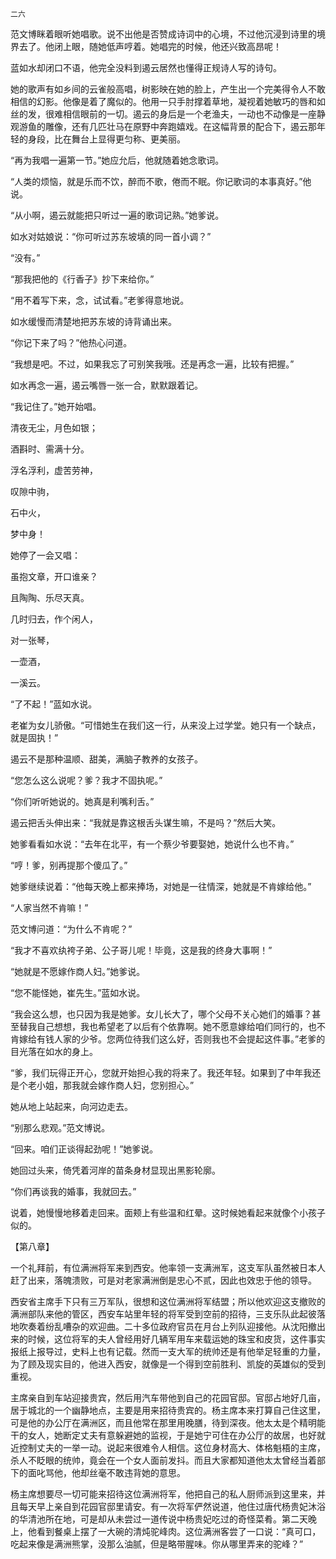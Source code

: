     二六 

   范文博眯着眼听她唱歌。说不出他是否赞成诗词中的心境，不过他沉浸到诗里的境界去了。他闭上眼，随她低声哼着。她唱完的时候，他还兴致高昂呢！

   蓝如水却闭口不语，他完全没料到遏云居然也懂得正规诗人写的诗句。

   她的歌声有如乡间的云雀般高唱，树影映在她的脸上，产生出一个完美得令人不敢相信的幻影。他像是着了魔似的。他用一只手肘撑着草地，凝视着她敏巧的唇和如丝的发，很难相信眼前的一切。遏云的身后是一个老渔夫，一动也不动像是一座静观游鱼的雕像，还有几匹壮马在原野中奔跑嬉戏。在这幅背景的配合下，遏云那年轻的身段，比在舞台上显得更匀称、更美丽。

   “再为我唱一遍第一节。”她应允后，他就随着她念歌词。

   “人类的烦恼，就是乐而不饮，醉而不歌，倦而不眠。你记歌词的本事真好。”他说。

   “从小啊，遏云就能把只听过一遍的歌词记熟。”她爹说。

   如水对姑娘说：“你可听过苏东坡填的同一首小调？”

   “没有。”

   “那我把他的《行香子》抄下来给你。”

   “用不着写下来，念，试试看。”老爹得意地说。

   如水缓慢而清楚地把苏东坡的诗背诵出来。

   “你记下来了吗？”他热心问道。

   “我想是吧。不过，如果我忘了可别笑我哦。还是再念一遍，比较有把握。”

   如水再念一遍，遏云嘴唇一张一合，默默跟着记。

   “我记住了。”她开始唱。

   清夜无尘，月色如银；

   酒斟时、需满十分。

   浮名浮利，虚苦劳神，

   叹隙中驹，

   石中火，

   梦中身！

   她停了一会又唱：

   虽抱文章，开口谁亲？

   且陶陶、乐尽天真。

   几时归去，作个闲人，

   对一张琴，

   一壶酒，

   一溪云。

   “了不起！”蓝如水说。

   老崔为女儿骄傲。“可惜她生在我们这一行，从来没上过学堂。她只有一个缺点，就是固执！”

   遏云不是那种温顺、甜美，满脑子教养的女孩子。

   “您怎么这么说呢？爹？我才不固执呢。”

   “你们听听她说的。她真是利嘴利舌。”

   遏云把舌头伸出来：“我就是靠这根舌头谋生嘛，不是吗？”然后大笑。

   她爹看看如水说：“去年在北平，有一个蔡少爷要娶她，她说什么也不肯。”

   “哼！爹，别再提那个傻瓜了。”

   她爹继续说着：“他每天晚上都来捧场，对她是一往情深，她就是不肯嫁给他。”

   “人家当然不肯嘛！”

   范文博问道：“为什么不肯呢？”

   “我才不喜欢纨袴子弟、公子哥儿呢！毕竟，这是我的终身大事啊！”

   “她就是不愿嫁作商人妇。”她爹说。

   “您不能怪她，崔先生。”蓝如水说。

   “我会这么想，也只因为我是她爹。女儿长大了，哪个父母不关心她们的婚事？甚至替我自己想想，我也希望老了以后有个依靠啊。她不愿意嫁给咱们同行的，也不肯嫁给有钱人家的少爷。您两位待我们这么好，否则我也不会提起这件事。”老爹的目光落在如水的身上。

   “爹，我们玩得正开心，您就开始担心我的将来了。我还年轻。如果到了中年我还是个老小姐，那我就会嫁作商人妇，您别担心。”

   她从地上站起来，向河边走去。

   “别那么悲观。”范文博说。

   “回来。咱们正谈得起劲呢！”她爹说。

   她回过头来，倚凭着河岸的苗条身材显现出黑影轮廓。

   “你们再谈我的婚事，我就回去。”

   说着，她慢慢地移着走回来。面颊上有些温和红晕。这时候她看起来就像个小孩子似的。

   【第八章】

   一个礼拜前，有位满洲将军来到西安。他率领一支满洲军，这支军队虽然被日本人赶了出来，落魄溃败，可是对老家满洲倒是忠心不贰，因此也效忠于他的领导。

   西安省主席手下只有三万军队，很想和这位满洲将军结盟；所以他欢迎这支撤败的满洲部队来他的管区，西安车站里年轻的将军受到空前的招待，三支乐队此起彼落地吹奏着纷乱嘈杂的欢迎曲。二十多位政府官员在月台上列队迎接他。从沈阳撤出来的时候，这位将军的夫人曾经用好几辆军用车来载运她的珠宝和皮货，这件事实报纸上报导过，史料上也有记载。然而一支大军的统帅还是有他举足轻重的力量，为了顾及现实目的，他进入西安，就像是一个得到空前胜利、凯旋的英雄似的受到重视。

   主席亲自到车站迎接贵宾，然后用汽车带他到自己的花园官邸。官邸占地好几亩，居于城北的一个幽静地点，主要是用来招待贵宾的。杨主席本来打算自己住这里，可是他的办公厅在满洲区，而且他常在那里用晚膳，待到深夜。他太太是个精明能干的女人，她断定丈夫有意躲避她的监视，于是她宁可住在办公厅的故居，也好就近控制丈夫的一举一动。说起来很难令人相信。这位身材高大、体格魁梧的主席，杀人不眨眼的统帅，竟会在一个女人面前发抖。而且大家都知道他太太曾经当着部下的面叱骂他，他却丝毫不敢违背她的意思。

   杨主席想要尽一切可能来招待这位满洲将军，他把自己的私人厨师派到这里来，并且每天早上亲自到花园官邸里请安。有一次将军俨然说道，他住过唐代杨贵妃沐浴的华清池所在地，可是却从未尝过一道传说中杨贵妃吃过的奇怪菜肴。第二天晚上，他看到餐桌上摆了一大碗的清炖驼峰肉。这位满洲客尝了一口说：“真可口，吃起来像是满洲熊掌，没那么油腻，但是略带腥味。你从哪里弄来的驼峰？”

